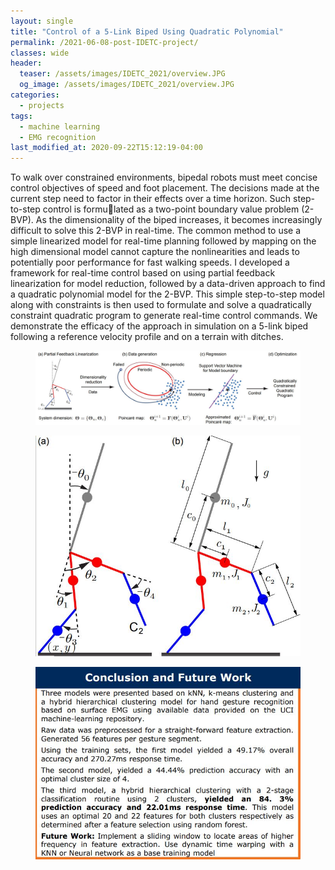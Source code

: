 ```yaml
---
layout: single
title: "Control of a 5-Link Biped Using Quadratic Polynomial"
permalink: /2021-06-08-post-IDETC-project/
classes: wide
header:
  teaser: /assets/images/IDETC_2021/overview.JPG
  og_image: /assets/images/IDETC_2021/overview.JPG
categories:
  - projects
tags:
  - machine learning
  - EMG recognition
last_modified_at: 2020-09-22T15:12:19-04:00
---
```

To walk over constrained environments, bipedal robots must meet concise control objectives of speed and foot placement. The decisions made at the current step need to factor in their effects over a time horizon. Such step-to-step control is formulated as a two-point boundary value problem (2-BVP). As the dimensionality of the biped increases, it becomes increasingly
difficult to solve this 2-BVP in real-time. The common method to use a simple linearized model for real-time planning followed by mapping on the high dimensional model cannot capture the
nonlinearities and leads to potentially poor performance for fast walking speeds. I developed a framework for real-time control based on using partial feedback linearization for model reduction, followed by a data-driven approach to find a quadratic polynomial model for the 2-BVP. This simple step-to-step model along with constraints is then used to formulate and solve a quadratically constraint quadratic program to generate real-time control commands. We demonstrate the efficacy of the approach in simulation on a 5-link biped following a reference velocity profile and on a terrain with ditches.

<figure>
    <a href="/assets/images/IDETC_2021/overview.JPG"><img src="/assets/images/IDETC_2021/overview.JPG"></a>
    <figcaption></figcaption>
</figure>

<figure class="half">
    <a href="/assets/images/IDETC_2021/humanoid_2D.JPG"><img src="/assets/images/IDETC_2021/humanoid_2D.JPG"></a>
    <figcaption></figcaption>
</figure>



<figure class="half">
    <a href="/assets/images/EMG_pattern_recognition/Conclusion.JPG"><img src="/assets/images/EMG_pattern_recognition/Conclusion.JPG"></a>
    <figcaption></figcaption>
</figure>




